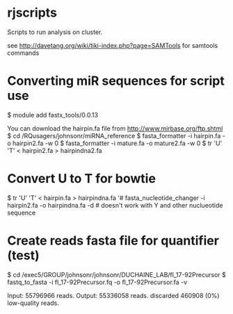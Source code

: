# rjscripts
Scripts to run analysis on cluster.

see http://davetang.org/wiki/tiki-index.php?page=SAMTools for samtools commands

# Converting miR sequences for script use
$ module add fastx_tools/0.0.13

You can download the hairpin.fa file from http://www.mirbase.org/ftp.shtml
$ cd /RQusagers/johnsonr/miRNA_reference
$ fasta_formatter -i hairpin.fa -o hairpin2.fa -w 0
$ fasta_formatter -i mature.fa -o mature2.fa -w 0
$ tr 'U' 'T' < hairpin2.fa > hairpindna2.fa

# Convert U to T for bowtie
$ tr 'U' 'T' < hairpin.fa > hairpindna.fa
'# fasta_nucleotide_changer  -i hairpin2.fa -o hairpindna.fa -d # doesn't work with Y and other nuclueotide sequence

# Create reads fasta file for quantifier (test)
$ cd /exec5/GROUP/johnsonr/johnsonr/DUCHAINE_LAB/fl_17-92Precursor
$ fastq_to_fasta -i fl_17-92Precursor.fq -o fl_17-92Precursor.fa -v

Input: 55796966 reads.
Output: 55336058 reads.
discarded 460908 (0%) low-quality reads.

